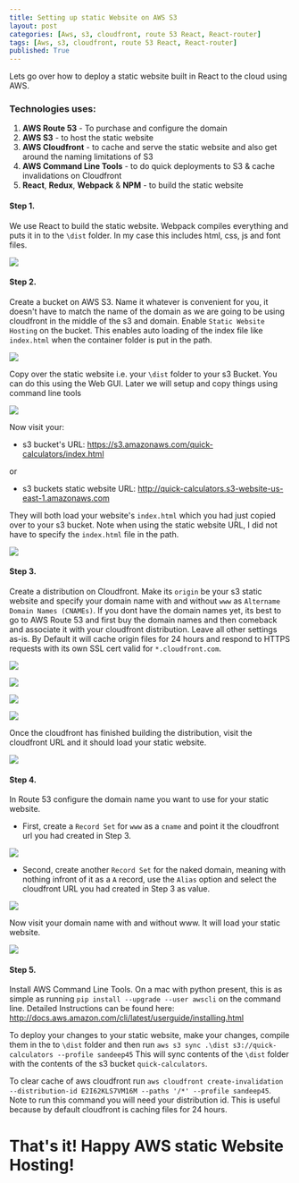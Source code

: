 ```yaml
---
title: Setting up static Website on AWS S3
layout: post
categories: [Aws, s3, cloudfront, route 53 React, React-router]
tags: [Aws, s3, cloudfront, route 53 React, React-router]
published: True
---
```


Lets go over how to deploy a static website built in React to the cloud using AWS.

### Technologies uses:
1. __AWS Route 53__ - To purchase and configure the domain
2. __AWS S3__ - to host the static website
3. __AWS Cloudfront__ - to cache and serve the static website and also get around the naming limitations of S3
4. __AWS Command Line Tools__ - to do quick deployments to S3 & cache invalidations on Cloudfront
5. __React__, __Redux__, __Webpack__ & __NPM__ - to build the static website

#### Step 1.

We use React to build the static website. Webpack compiles everything and puts it in to the `\dist` folder. In my case this includes html, css, js and font files.
    
![](https://content.screencast.com/users/sandeep45/folders/Jing/media/da39c2c5-a4cd-4d34-9652-3d9d2b092966/00002691.png)

#### Step 2.

Create a bucket on AWS S3. Name it whatever is convenient for you, it doesn't have to match the name of the domain as we are going to be using cloudfront in the middle of the s3 and domain. Enable `Static Website Hosting` on the bucket. This enables auto loading of the index file like `index.html` when the container folder is put in the path.

 ![](https://content.screencast.com/users/sandeep45/folders/Jing/media/6655786e-1622-41fe-b241-7e02e4792b2a/00002693.png)

Copy over the static website i.e. your `\dist` folder to your s3 Bucket. You can do this using the Web GUI. Later we will setup and copy things using command line tools   

![](https://content.screencast.com/users/sandeep45/folders/Jing/media/8e5188c7-c0ab-4dd3-9502-7d39044bf9db/00002694.png)

Now visit your:
- s3 bucket's URL: https://s3.amazonaws.com/quick-calculators/index.html

or

- s3 buckets static website URL: http://quick-calculators.s3-website-us-east-1.amazonaws.com

They will both load your website's `index.html` which you had just copied over to your s3 bucket. Note when using the static website URL, I did not have to specify the `index.html` file in the path.

![](https://content.screencast.com/users/sandeep45/folders/Jing/media/c4837684-51d9-4312-8208-060c4286393c/00002696.png)
 
#### Step 3.

Create a distribution on Cloudfront. Make its `origin` be your s3 static website and specify your domain name with and without `www` as `Altername Domain Names (CNAMEs)`. If you dont have the domain names yet, its best to go to AWS Route 53 and first buy the domain names and then comeback and associate it with your cloudfront distribution. Leave all other settings as-is. By Default it will cache origin files for 24 hours and respond to HTTPS requests with its own SSL cert valid for `*.cloudfront.com`.

![](https://content.screencast.com/users/sandeep45/folders/Jing/media/b4d6f5ca-37d2-49ec-b6c5-792c8901aceb/00002704.png)
 
![](https://content.screencast.com/users/sandeep45/folders/Jing/media/c1eccebf-530f-46af-b356-2bd5c5459334/00002697.png) 

![](https://content.screencast.com/users/sandeep45/folders/Jing/media/586c0bc6-cbaf-46f9-8f8d-e3b0f99b2ae2/00002698.png)

![](https://content.screencast.com/users/sandeep45/folders/Jing/media/2d229d88-0a76-4e71-8ac3-b100ebe14dd6/00002699.png)

Once the cloudfront has finished building the distribution, visit the cloudfront URL and it should load your static website.

![](https://content.screencast.com/users/sandeep45/folders/Jing/media/4d39fb9a-f31b-4602-91bc-e81121418a5f/00002700.png)

#### Step 4.

In Route 53 configure the domain name you want to use for your static website. 

- First, create a `Record Set` for `www` as a `cname` and point it the cloudfront url you had created in Step 3.

![](https://content.screencast.com/users/sandeep45/folders/Jing/media/2e74ca18-d58a-4649-83f8-d68a2dce9b4b/00002701.png)
 
- Second, create another `Record Set` for the naked domain, meaning with nothing infront of it as a `A` record, use the `Alias` option and select the cloudfront URL you had created in Step 3 as value.
 
![](https://content.screencast.com/users/sandeep45/folders/Jing/media/c91cd815-f109-42df-97ff-fb5ddc390d33/00002702.png)

Now visit your domain name with and without www. It will load your static website.
  
![](https://content.screencast.com/users/sandeep45/folders/Jing/media/af5fdcc9-9491-471b-8137-e7305cf7b88e/00002703.png)

#### Step 5.

Install AWS Command Line Tools. On a mac with python present, this is as simple as running `pip install --upgrade --user awscli` on the command line. Detailed Instructions can be found here: http://docs.aws.amazon.com/cli/latest/userguide/installing.html

To deploy your changes to your static website, make your changes, compile them in the to `\dist` folder and then run `aws s3 sync .\dist s3://quick-calculators --profile sandeep45` This will sync contents of the `\dist` folder with the contents of the s3 bucket `quick-calculators`. 

To clear cache of aws cloudfront run `aws cloudfront create-invalidation --distribution-id E2I62KLS7VM16M --paths '/*' --profile sandeep45`. Note to run this command you will need your distribution id. This is useful because by default cloudfront is caching files for 24 hours.

# That's it! Happy AWS static Website Hosting!








 
  